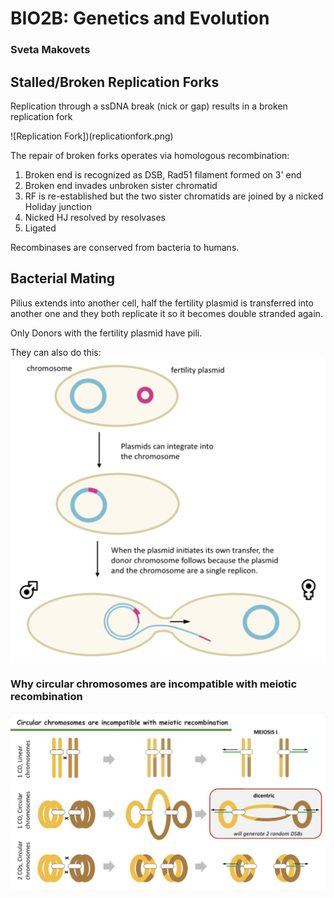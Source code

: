 # BIO2B: Genetics and Evolution
### Sveta Makovets

## Stalled/Broken Replication Forks
Replication through a ssDNA break (nick or gap) results in a broken replication fork

![Replication Fork])(replicationfork.png)

The repair of broken forks operates via homologous recombination:
1. Broken end is recognized as DSB, Rad51 filament formed on 3' end
2. Broken end invades unbroken sister chromatid
3. RF is re-established but the two sister chromatids are joined by a nicked Holiday junction
4. Nicked HJ resolved by resolvases
5. Ligated

Recombinases are conserved from bacteria to humans.

## Bacterial Mating
Pilius extends into another cell, half the fertility plasmid is transferred into another one and they both replicate it so it becomes double stranded again.

Only Donors with the fertility plasmid have pili.

They can also do this:
![Chromosome Transfer](chromosometransfer.png)


### Why circular chromosomes are incompatible with meiotic recombination
![Impossible](impossiblereplication.png)


